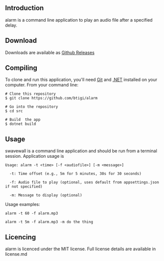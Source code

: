 ## Introduction

alarm is a  command line application to play an audio file after a specified delay.

## Download

Downloads are available as [Github Releases](https://github.com/btigi/alarm/releases/latest)

## Compiling

To clone and run this application, you'll need [Git](https://git-scm.com) and [.NET](https://dotnet.microsoft.com/) installed on your computer. From your command line:

```
# Clone this repository
$ git clone https://github.com/btigi/alarm

# Go into the repository
$ cd src

# Build  the app
$ dotnet build
```

## Usage

swavewall is a command line application and should be run from a terminal session. Application usage is

```
Usage: alarm -t <time> [-f <audiofile>] [-m <message>]

  -t: Time offset (e.g., 5m for 5 minutes, 30s for 30 seconds)

  -f: Audio file to play (optional, uses default from appsettings.json if not specified)

  -m: Message to display (optional)
  ```


Usage examples:

 ```alarm -t 60 -f alarm.mp3```

 ```alarm -t 5m -f alarm.mp3 -m do the thing```

## Licencing

alarm is licenced under the MIT license. Full license details are available in license.md
